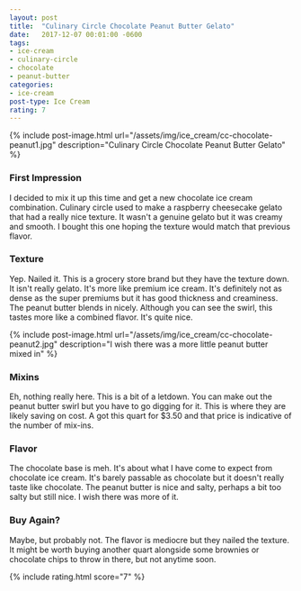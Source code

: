```yaml
---
layout: post
title:  "Culinary Circle Chocolate Peanut Butter Gelato"
date:   2017-12-07 00:01:00 -0600
tags:
- ice-cream
- culinary-circle
- chocolate
- peanut-butter
categories:
- ice-cream
post-type: Ice Cream
rating: 7
---
```

{% include post-image.html url="/assets/img/ice_cream/cc-chocolate-peanut1.jpg" description="Culinary Circle Chocolate Peanut Butter Gelato" %}

### First Impression
I decided to mix it up this time and get a new chocolate ice cream combination. Culinary circle used to make a raspberry cheesecake gelato that had a really nice texture. It wasn't a genuine gelato but it was creamy and smooth. I bought this one hoping the texture would match that previous flavor.

### Texture
Yep. Nailed it. This is a grocery store brand but they have the texture down. It isn't really gelato. It's more like premium ice cream. It's definitely not as dense as the super premiums but it has good thickness and creaminess. The peanut butter blends in nicely. Although you can see the swirl, this tastes more like a combined flavor. It's quite nice.

{% include post-image.html url="/assets/img/ice_cream/cc-chocolate-peanut2.jpg" description="I wish there was a more little peanut butter mixed in" %}
### Mixins
Eh, nothing really here. This is a bit of a letdown. You can make out the peanut butter swirl but you have to go digging for it. This is where they are likely saving on cost. A got this quart for $3.50 and that price is indicative of the number of mix-ins.

### Flavor
The chocolate base is meh. It's about what I have come to expect from chocolate ice cream. It's barely passable as chocolate but it doesn't really taste like chocolate. The peanut butter is nice and salty, perhaps a bit too salty but still nice. I wish there was more of it.

### Buy Again?
Maybe, but probably not. The flavor is mediocre but they nailed the texture. It might be worth buying another quart alongside some brownies or chocolate chips to throw in there, but not anytime soon.

{% include rating.html score="7" %}
